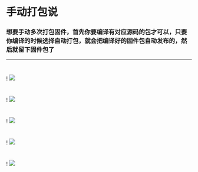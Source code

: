 # 手动打包说

### 想要手动多次打包固件，首先你要编译有对应源码的包才可以，只要你编译的时候选择自动打包，就会把编译好的固件包自动发布的，然后就留下固件包了

---
#
! <img src="https://github.com/danshui-git/shuoming/blob/master/doc/sddb1.png" />
#
! <img src="https://github.com/danshui-git/shuoming/blob/master/doc/sddb2.png" />
#
! <img src="https://github.com/danshui-git/shuoming/blob/master/doc/sddb3.png" />
#
! <img src="https://github.com/danshui-git/shuoming/blob/master/doc/sddb4.png" />
#
! <img src="https://github.com/danshui-git/shuoming/blob/master/doc/sddb5.png" />
